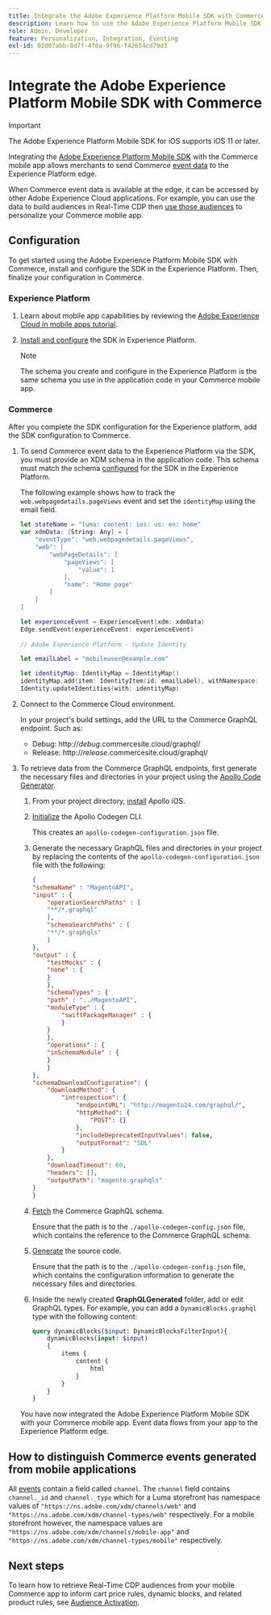 ```yaml
---
title: Integrate the Adobe Experience Platform Mobile SDK with Commerce
description: Learn how to use the Adobe Experience Platform Mobile SDK with your headless or custom Commerce storefront.
role: Admin, Developer
feature: Personalization, Integration, Eventing
exl-id: 02d07abb-8d7f-4f0a-9f96-f42654cd79d3
---
```

# Integrate the Adobe Experience Platform Mobile SDK with Commerce

>[!IMPORTANT]
>
>The Adobe Experience Platform Mobile SDK for iOS supports iOS 11 or later.

Integrating the [Adobe Experience Platform Mobile SDK](https://developer.adobe.com/client-sdks/home/) with the Commerce mobile app allows merchants to send Commerce  [event data](events.md) to the Experience Platform edge.

When Commerce event data is available at the edge, it can be accessed by other Adobe Experience Cloud applications. For example, you can use the data to build audiences in Real-Time CDP then [use those audiences](https://experienceleague.adobe.com/docs/commerce-admin/customers/audience-activation.html) to personalize your Commerce mobile app.

## Configuration

To get started using the Adobe Experience Platform Mobile SDK with Commerce, install and configure the SDK in the Experience Platform. Then, finalize your configuration in Commerce.

### Experience Platform

1. Learn about mobile app capabilities by reviewing the [Adobe Experience Cloud in mobile apps tutorial](https://experienceleague.adobe.com/docs/platform-learn/implement-mobile-sdk/overview.html).

1. [Install and configure](https://developer.adobe.com/client-sdks/documentation/getting-started/) the SDK in Experience Platform.

    >[!NOTE]
    >
    >The schema you create and configure in the Experience Platform is the same schema you use in the application code in your Commerce mobile app. 

### Commerce

After you complete the SDK configuration for the Experience platform, add the SDK configuration to Commerce.

1. To send Commerce event data to the Experience Platform via the SDK, you must provide an XDM schema in the application code. This schema must match the schema [configured](https://developer.adobe.com/client-sdks/home/getting-started/set-up-schemas-and-datasets/) for the SDK in the Experience Platform.

    The following example shows how to track the `web.webpagedetails.pageViews` event and set the `identityMap` using the email field.

    ```swift
    let stateName = "luma: content: ios: us: en: home"
    var xdmData: [String: Any] = [
        "eventType": "web.webpagedetails.pageViews",
        "web": [
            "webPageDetails": [
                "pageViews": [
                    "value": 1
                ],
                "name": "Home page"
            ]
        ]
    ]

    let experienceEvent = ExperienceEvent(xdm: xdmData)
    Edge.sendEvent(experienceEvent: experienceEvent)
        
    // Adobe Experience Platform - Update Identity

    let emailLabel = "mobileuser@example.com"

    let identityMap: IdentityMap = IdentityMap()
    identityMap.add(item: IdentityItem(id: emailLabel), withNamespace: "Email")
    Identity.updateIdentities(with: identityMap)
    ```

1. Connect to the Commerce Cloud environment.

    In your project's build settings, add the URL to the Commerce GraphQL endpoint. Such as:

    - Debug: http://_debug_.commercesite.cloud/graphql/
    - Release: http://_release_.commercesite.cloud/graphql/
    
1. To retrieve data from the Commerce GraphQL endpoints, first generate the necessary files and directories in your project using the [Apollo Code Generator](https://www.apollographql.com/docs/ios/).

    1. From your project directory, [install](https://www.apollographql.com/docs/ios/get-started#1-install-the-apollo-frameworks) Apollo iOS.
    
    1. [Initialize](https://www.apollographql.com/docs/ios/code-generation/codegen-cli/#initialize) the Apollo Codegen CLI.
    
        This creates an `apollo-codegen-configuration.json` file.
        
    1. Generate the necessary GraphQL files and directories in your project by replacing the contents of the `apollo-codegen-configuration.json` file with the following:

        ```json
        {
        "schemaName" : "MagentoAPI",
        "input" : {
            "operationSearchPaths" : [
            "**/*.graphql"
            ],
            "schemaSearchPaths" : [
            "**/*.graphqls"
            ]
        },
        "output" : {
            "testMocks" : {
            "none" : {
            }
            },
            "schemaTypes" : {
            "path" : "../MagentoAPI",
            "moduleType" : {
                "swiftPackageManager" : {
                }
            }
            },
            "operations" : {
            "inSchemaModule" : {
            }
            }
        },
        "schemaDownloadConfiguration": {
            "downloadMethod": {
                "introspection": {
                    "endpointURL": "http://magento24.com/graphql/",
                    "httpMethod": {
                        "POST": {}
                    },
                    "includeDeprecatedInputValues": false,
                    "outputFormat": "SDL"
                }
            },
            "downloadTimeout": 60,
            "headers": [],
            "outputPath": "magento.graphqls"
        }
        }
        ```
        
    1. [Fetch](https://www.apollographql.com/docs/ios/code-generation/codegen-cli/#fetch-schema) the Commerce GraphQL schema.
    
        Ensure that the path is to the `./apollo-codegen-config.json` file, which contains the reference to the Commerce GraphQL schema.

    1. [Generate](https://www.apollographql.com/docs/ios/code-generation/codegen-cli/#generate) the source code.
    
        Ensure that the path is to the `./apollo-codegen-config.json` file, which contains the configuration information to generate the necessary files and directories.

    1. Inside the newly created **GraphQLGenerated** folder, add or edit GraphQL types. For example, you can add a `DynamicBlocks.graphql` type with the following content:

        ```graphql
        query dynamicBlocks($input: DynamicBlocksFilterInput){
            dynamicBlocks(input: $input)
            {
                items {
                    content {
                        html
                    }
                }
            }
        }
        ```

    You have now integrated the Adobe Experience Platform Mobile SDK with your Commerce mobile app. Event data flows from your app to the Experience Platform edge.

## How to distinguish Commerce events generated from mobile applications

All [events](events.md) contain a field called `channel`. The `channel` field contains `channel._id` and `channel._type` which for a Luma storefront has namespace values of `"https://ns.adobe.com/xdm/channels/web"` and `"https://ns.adobe.com/xdm/channel-types/web"` respectively. For a mobile storefront however, the namespace values are `"https://ns.adobe.com/xdm/channels/mobile-app"` and `"https://ns.adobe.com/xdm/channel-types/mobile"` respectively.

## Next steps

To learn how to retrieve Real-Time CDP audiences from your mobile Commerce app to inform cart price rules, dynamic blocks, and related product rules, see [Audience Activation](https://experienceleague.adobe.com/docs/commerce-admin/customers/audience-activation.html#retrieve-audiences-using-the-adobe-experience-platform-mobile-sdk).
